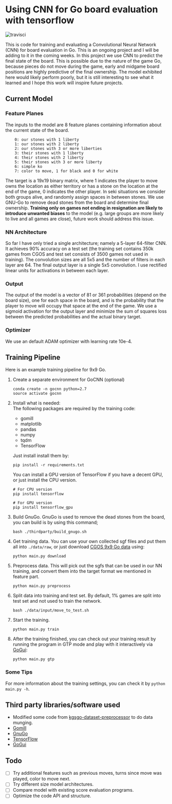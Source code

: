 # Using CNN for Go board evaluation with tensorflow

![travisci](https://travis-ci.com/godmoves/GoCNN.svg?branch=master)

This is code for training and evaluating a Convolutional Neural Network (CNN) for board evaluation in Go. This is an ongoing project and I will be adding to it in the coming weeks. In this project we use CNN to predict the final state of the board. This is possible due to the nature of the game Go, because pieces do not move during the game, early and midgame board positions are highly predictive of the final ownership. The model exhibited here would likely perform poorly, but it is still interesting to see what it learned and I hope this work will inspire future projects. 

## Current Model

### Feature Planes

The inputs to the model are 8 feature planes containing information about the
current state of the board.   
```
    0: our stones with 1 liberty
    1: our stones with 2 liberty
    2: our stones with 3 or more liberties
    3: their stones with 1 liberty
    4: their stones with 2 liberty
    5: their stones with 3 or more liberty
    6: simple ko
    7: color to move, 1 for black and 0 for white  
```
The target is a 19x19 binary matrix, where 1 indicates the player to move owns the location as either territory or has a stone on the location at the end of the game, 0 indicates the other player. In seki situations we consider both groups alive, and randomly assign spaces in between stones. We use GNU-Go to remove dead stones from the board and determine final ownership. **Training only on games not ending in resignation are likely to introduce unwanted biases** to the model (e.g. large groups are more likely to live and all games are close), future work should address this issue.

### NN Architecture

So far I have only tried a single architecture; namely a 5-layer 64-filter CNN. It achieves 90% accuracy on a test set (the training set contains 350k games from CGOS and test set consists of 3500 games not used in training). The convolution sizes are all 5x5 and the number of filters in each layer are 64. The final output layer is a single 5x5 convolution. I use rectified linear units for activations in between each layer.

### Output

The output of the model is a vector of 81 or 361 probabilities (depend on the board size), one for each space in the board, and is the probability that the player to move will occupy that space at the end of the game. We use a sigmoid activation for the output layer and minimize the sum of squares loss between the predicted probabilities and the actual binary target. 

### Optimizer

We use an default ADAM optimizer with learning rate 10e-4.

## Training Pipeline

Here is an example training pipeline for 9x9 Go.

1. Create a separate environment for GoCNN (optional)
    ```
    conda create -n gocnn python=2.7
    source activate gocnn
    ```

2. Install what is needed:  
    The following packages are required by the training code:

    - gomill
    - matplotlib
    - pandas
    - numpy
    - tqdm
    - TensorFlow

    Just install install them by: 
    ```
    pip install -r requirements.txt
    ```
    You can install a GPU version of TensorFlow if you have a decent GPU, or just install the CPU version.
    ```
    # For CPU version
    pip install tensorflow

    # For GPU version
    pip install tensorflow_gpu
    ```

3. Build GnuGo. GnuGo is used to remove the dead stones from the board, you can build is by using this command;
    ```
    bash ./thirdparty/build_gnugo.sh
    ```

4. Get training data. You can use your own collected sgf files and put them all into `./data/raw`, or just download [CGOS 9x9 Go data](http://www.yss-aya.com/cgos/9x9/archive.html) using:
    ```
    python main.py download
    ```

5. Preprocess data. This will pick out the sgfs that can be used in our NN training, and convert them into the target format we mentioned in feature part.
    ```
    python main.py preprocess
    ```

6. Split data into training and test set. By default, 1% games are split into test set and not used to train the network.
    ```
    bash ./data/input/move_to_test.sh
    ```

7. Start the training.
    ```
    python main.py train
    ```

8. After the training finished, you can check out your training result by running the program in GTP mode and play with it interactively via [GoGui](https://sourceforge.net/projects/gogui/):
    ```
    python main.py gtp
    ```

### Some Tips

For more information about the training settings, you can check it by `python main.py -h`.

## Third party libraries/software used

* Modified some code from
[kgsgo-dataset-preprocessor](https://github.com/hughperkins/kgsgo-dataset-preprocessor)
to do data munging.
* [Gomill](https://github.com/mattheww/gomill)
* [GnuGo](https://www.gnu.org/software/gnugo/)
* [TensorFlow](https://www.tensorflow.org/)
* [GoGui](http://gogui.sourceforge.net/)


## Todo

- [ ] Try additional features such as previous moves, turns since move was
played, color to move next.
- [ ] Try different size model architectures.
- [ ] Compare model with existing score evaluation programs.
- [ ] Optimize the code API and structure.
